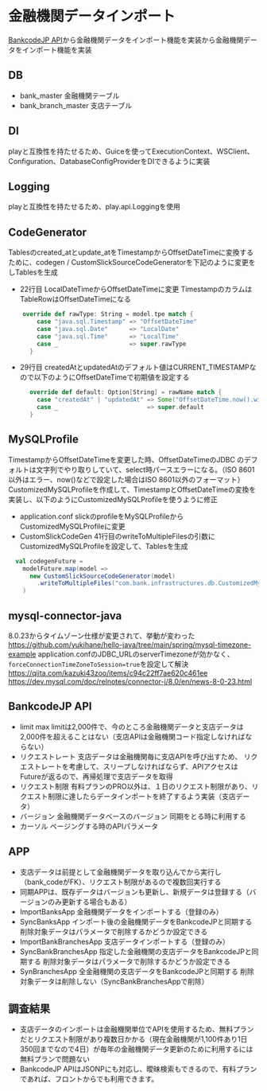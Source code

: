 # 金融機関データインポート
[BankcodeJP API](https://bankcode-jp.com/)から金融機関データをインポート機能を実装から金融機関データをインポート機能を実装
## DB
- bank_master
  金融機関テーブル
- bank_branch_master
  支店テーブル
## DI
playと互換性を持たせるため、Guiceを使ってExecutionContext、WSClient、Configuration、DatabaseConfigProviderをDIできるように実装
## Logging
playと互換性を持たせるため、play.api.Loggingを使用
## CodeGenerator
Tablesのcreated_atとupdate_atをTimestampからOffsetDateTimeに変換するために、codegen / CustomSlickSourceCodeGeneratorを下記のように変更をしTablesを生成
- 22行目
  LocalDateTimeからOffsetDateTimeに変更
  TimestampのカラムはTableRowはOffsetDateTimeになる
```scala
    override def rawType: String = model.tpe match {
        case "java.sql.Timestamp" => "OffsetDateTime"
        case "java.sql.Date"      => "LocalDate"
        case "java.sql.Time"      => "LocalTime"
        case _                    => super.rawType
      }
```
- 29行目
  createdAtとupdatedAtのデフォルト値はCURRENT_TIMESTAMPなので以下のようにOffsetDateTimeで初期値を設定する
```scala
      override def default: Option[String] = rawName match {
        case "createdAt" | "updatedAt" => Some("OffsetDateTime.now().withNano(0)")
        case _                         => super.default
      }
```
## MySQLProfile
TimestampからOffsetDateTimeを変更した時、OffsetDateTimeのJDBC のデフォルトは文字列でやり取りしていて、select時パースエラーになる。（ISO 8601以外はエラー、now()などで設定した場合はISO 8601以外のフォーマット）
CustomizedMySQLProfileを作成して、TimestampとOffsetDateTimeの変換を実装し、以下のようにCustomizedMySQLProfileを使うように修正
- application.conf
  slickのprofileをMySQLProfileからCustomizedMySQLProfileに変更
- CustomSlickCodeGen
  41行目のwriteToMultipleFilesの引数にCustomizedMySQLProfileを設定して、Tablesを生成
```scala
  val codegenFuture =
    modelFuture.map(model =>
      new CustomSlickSourceCodeGenerator(model)
        .writeToMultipleFiles("com.bank.infrastructures.db.CustomizedMySQLProfile", outputDir, pkg)
    )
```
## mysql-connector-java
8.0.23からタイムゾーン仕様が変更されて、挙動が変わった
https://github.com/yukihane/hello-java/tree/main/spring/mysql-timezone-example
application.confのJDBC_URLのserverTimezoneが効かなく、`forceConnectionTimeZoneToSession=true`を設定して解決  
https://qiita.com/kazuki43zoo/items/c94c22ff7ae620c461ee
https://dev.mysql.com/doc/relnotes/connector-j/8.0/en/news-8-0-23.html
## BankcodeJP API
- limit
  max limitは2,000件で、今のところ金融機関データと支店データは2,000件を超えることはない（支店APIは金融機関コード指定しなければならない）
- リクエストレート
  支店データは金融機関毎に支店APIを呼び出すため、
  リクエストレートを考慮して、スリープしなければならず、APIアクセスはFutureが返るので、再帰処理で支店データを取得
- リクエスト制限
  有料プランのPRO以外は、１日のリクエスト制限があり、リクエスト制限に達したらデータインポートを終了するよう実装（支店データ）
- バージョン
  金融機関データベースのバージョン
  同期をとる時に利用する
- カーソル
  ページングする時のAPIパラメータ
## APP
- 支店データは前提として金融機関データを取り込んでから実行し（bank_codeがFK）、リクエスト制限があるので複数回実行する
- 同期APPは、既存データはバージョンも更新し、新規データは登録する（バージョンのみ更新する場合もある）
- ImportBanksApp
  金融機関データをインポートする（登録のみ）
- SyncBanksApp
  インポート後の金融機関データをBankcodeJPと同期する
  削除対象データはパラメータで削除するかどうか設定できる
- ImportBankBranchesApp
  支店データインポートする（登録のみ）
- SyncBankBranchesApp
  指定した金融機関の支店データをBankcodeJPと同期する
  削除対象データはパラメータで削除するかどうか設定できる
- SynBranchesApp
  全金融機関の支店データをBankcodeJPと同期する
  削除対象データは削除しない（SyncBankBranchesAppで削除）
## 調査結果
- 支店データのインポートは金融機関単位でAPIを使用するため、無料プランだとリクエスト制限があり複数日かかる（現在金融機関が1,100件あり1日350回までなので4日）が毎年の金融機関データ更新のために利用するには無料プランで問題ない
- BankcodeJP APIはJSONPにも対応し、曖昧検索もできるので、有料プランであれば、フロントからでも利用できます。